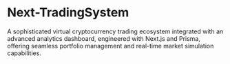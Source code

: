 # Next-TradingSystem
A sophisticated virtual cryptocurrency trading ecosystem integrated with an advanced analytics dashboard, engineered with Next.js and Prisma, offering seamless portfolio management and real-time market simulation capabilities.

